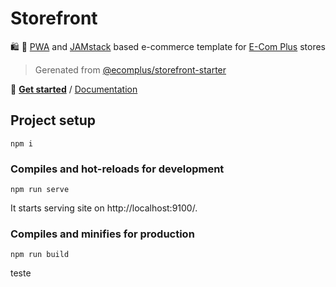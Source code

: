 # Storefront

:shopping: :rocket:
[PWA](https://developers.google.com/web/progressive-web-apps) and
[JAMstack](https://jamstack.org/)
based e-commerce template for
[E-Com Plus](https://www.e-com.plus)
stores

> Gerenated from [@ecomplus/storefront-starter](https://github.com/ecomplus/storefront-starter)

:scroll: **[Get started](https://github.com/ecomplus/storefront-starter#getting-started)**
/ [Documentation](https://developers.e-com.plus/storefront/)

## Project setup

```
npm i
```

### Compiles and hot-reloads for development

```
npm run serve
```

It starts serving site on http://localhost:9100/.

### Compiles and minifies for production

```
npm run build
```
teste
